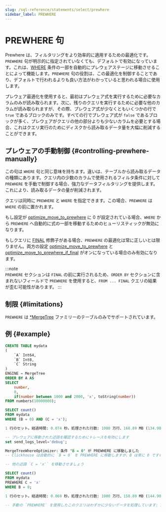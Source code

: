 ```yaml
---
slug: /sql-reference/statements/select/prewhere
sidebar_label: PREWHERE
---
```



# PREWHERE 句

Prewhere は、フィルタリングをより効率的に適用するための最適化です。`PREWHERE` 句が明示的に指定されていなくても、デフォルトで有効になっています。これは、[WHERE](../../../sql-reference/statements/select/where.md) 条件の一部を自動的にプレウェアステージに移動させることによって機能します。`PREWHERE` 句の役割は、この最適化を制御することであり、デフォルトで行われるよりも良い方法がわかっていると思われる場合に使用します。

プレウェア最適化を使用すると、最初はプレウェア式を実行するために必要なカラムのみが読み取られます。次に、残りのクエリを実行するために必要な他のカラムが読み取られますが、その際、プレウェア式が少なくともいくつかの行で `true` であるブロックのみです。すべての行でプレウェア式が `false` であるブロックが多く、プレウェアがクエリの他の部分よりも少ないカラムを必要とする場合、これはクエリ実行のためにディスクから読み取るデータ量を大幅に削減することができます。

## プレウェアの手動制御 {#controlling-prewhere-manually}

この句は `WHERE` 句と同じ意味を持ちます。違いは、テーブルから読み取るデータの種類にあります。クエリ内の少数のカラムで使用されるフィルタ条件に対して `PREWHERE` を手動で制御する場合、強力なデータフィルタリングを提供します。これにより、読み取るデータの量が削減されます。

クエリは同時に `PREWHERE` と `WHERE` を指定できます。この場合、`PREWHERE` は `WHERE` の前に置かれます。

もし設定が [optimize_move_to_prewhere](../../../operations/settings/settings.md#optimize_move_to_prewhere) に 0 が設定されている場合、`WHERE` から `PREWHERE` へ自動的に式の一部を移動するためのヒューリスティックが無効になります。

もしクエリに [FINAL](from.md#select-from-final) 修飾子がある場合、`PREWHERE` の最適化は常に正しいとは限りません。両方の設定 [optimize_move_to_prewhere](../../../operations/settings/settings.md#optimize_move_to_prewhere) と [optimize_move_to_prewhere_if_final](../../../operations/settings/settings.md#optimize_move_to_prewhere_if_final) がオンになっている場合のみ有効になります。

:::note    
`PREWHERE` セクションは `FINAL` の前に実行されるため、`ORDER BY` セクションに含まれないフィールドで `PREWHERE` を使用すると、`FROM ... FINAL` クエリの結果が歪む可能性があります。
:::

## 制限 {#limitations}

`PREWHERE` は [*MergeTree](../../../engines/table-engines/mergetree-family/index.md) ファミリーのテーブルのみでサポートされています。

## 例 {#example}

```sql
CREATE TABLE mydata
(
    `A` Int64,
    `B` Int8,
    `C` String
)
ENGINE = MergeTree
ORDER BY A AS
SELECT
    number,
    0,
    if(number between 1000 and 2000, 'x', toString(number))
FROM numbers(10000000);

SELECT count()
FROM mydata
WHERE (B = 0) AND (C = 'x');

1 行のセット。経過時間: 0.074 秒。処理された行数: 1000 万行、168.89 MB (134.98 million rows/s., 2.28 GB/s.)

-- プレウェアに移動された述語を確認するためにトレースを有効にします
set send_logs_level='debug';

MergeTreeWhereOptimizer: 条件 "B = 0" が PREWHERE に移動しました  
-- Clickhouse は自動的に `B = 0` を PREWHERE に移動しますが、B は常に 0 ですので意味がありません。

-- 他の述語 `C = 'x'` を移動させましょう 

SELECT count()
FROM mydata
PREWHERE C = 'x'
WHERE B = 0;

1 行のセット。経過時間: 0.069 秒。処理された行数: 1000 万行、158.89 MB (144.90 million rows/s., 2.30 GB/s.)

-- 手動の `PREWHERE` を使用したこのクエリはわずかに少ないデータを処理しています: 158.89 MB VS 168.89 MB
```

